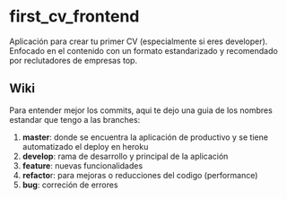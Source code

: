 # first_cv_frontend
Aplicación para crear tu primer CV (especialmente si eres developer). Enfocado en el contenido con un formato estandarizado y recomendado por reclutadores de empresas top.

## Wiki

Para entender mejor los commits, aqui te dejo una guia de los nombres estandar que tengo a las branches:
1. **master**: donde se encuentra la aplicación de productivo y se tiene automatizado el deploy en heroku
2. **develop**: rama de desarrollo y principal de la aplicación
3. **feature**: nuevas funcionalidades
4. **refacto**r: para mejoras o reducciones del codigo (performance)
5. **bug**: correción de errores

